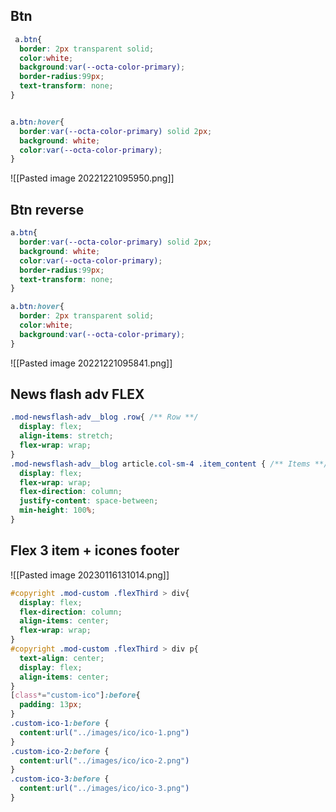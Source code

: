 ## Btn

```css
 a.btn{
  border: 2px transparent solid;
  color:white;
  background:var(--octa-color-primary);
  border-radius:99px;
  text-transform: none;
}


a.btn:hover{
  border:var(--octa-color-primary) solid 2px;
  background: white;
  color:var(--octa-color-primary);
}
```
![[Pasted image 20221221095950.png]]
## Btn reverse

```css
a.btn{
  border:var(--octa-color-primary) solid 2px;
  background: white;
  color:var(--octa-color-primary);
  border-radius:99px;
  text-transform: none;
}

a.btn:hover{
  border: 2px transparent solid;
  color:white;
  background:var(--octa-color-primary);
}
```
![[Pasted image 20221221095841.png]]

## News flash adv FLEX 
```css
.mod-newsflash-adv__blog .row{ /** Row **/
  display: flex;
  align-items: stretch;
  flex-wrap: wrap;
}
.mod-newsflash-adv__blog article.col-sm-4 .item_content { /** Items **/
  display: flex;
  flex-wrap: wrap;
  flex-direction: column;
  justify-content: space-between;
  min-height: 100%;
}
```

## Flex 3 item + icones footer 

![[Pasted image 20230116131014.png]]

```css 
#copyright .mod-custom .flexThird > div{
  display: flex;
  flex-direction: column;
  align-items: center;
  flex-wrap: wrap;
}
#copyright .mod-custom .flexThird > div p{
  text-align: center;
  display: flex;
  align-items: center;
}
[class*="custom-ico"]:before{
  padding: 13px;
}
.custom-ico-1:before {
  content:url("../images/ico/ico-1.png")
}
.custom-ico-2:before {
  content:url("../images/ico/ico-2.png")
}
.custom-ico-3:before {
  content:url("../images/ico/ico-3.png")
}
```